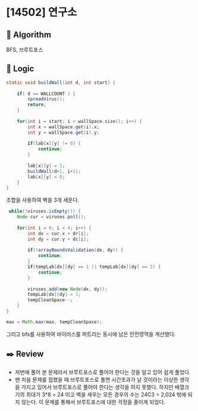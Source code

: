 # [14502] 연구소

## :pushpin: **Algorithm**

BFS, 브루트포스

## :round_pushpin: **Logic**

```java
static void buildWall(int d, int start) {
    	
    if( d == WALLCOUNT ) {
        spreadVirus();
        return;
    }
    
    for(int i = start; i < wallSpace.size(); i++) {
        int x = wallSpace.get(i).x;
        int y = wallSpace.get(i).y;
        
        if(lab[x][y] != 0) {
            continue;
        }
        
        lab[x][y] = 1;
        buildWall(d+1, i+1);
        lab[x][y] = 0;
    }
}
```
조합을 사용하여 벽을 3개 세운다.

```java
 while(!viruses.isEmpty()) {
    Node cur = viruses.poll();
    
    for(int i = 0; i < 4; i++) {
        int dx = cur.x + dr[i];
        int dy = cur.y + dc[i];
        
        if(!arrayBoundsValidation(dx, dy)) {
            continue;
        }
        if(tempLab[dx][dy] == 1 || tempLab[dx][dy] == 2) {
            continue;
        }
        
        viruses.add(new Node(dx, dy));
        tempLab[dx][dy] = 1;
        tempCleanSpace--;
    }
}

max = Math.max(max, tempCleanSpace);
```

그리고 bfs를 사용하여 바이러스를 퍼트리는 동시에 남은 안전영역을 계산했다.


## :black_nib: **Review**
- 저번에 풀어 본 문제라서 브루트포스로 풀어야 한다는 것을 알고 있어 쉽게 풀었다.
- 맨 처음 문제를 접했을 때 브루트포스로 풀면 시간초과가 날 것이라는 이상한 생각을 가지고 있어서 브루트포스로 풀어야 한다는 생각을 하지 못했다. 하지만 배열크기의 최대가 3*8 = 24 이고 벽을 세우는 모든 경우의 수는 24C3 = 2,024 밖에 되지 않는다. 이 문제를 통해서 브루트포스에 대한 걱정을 줄이게 되었다.